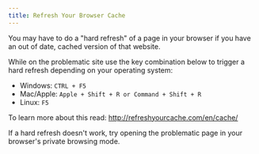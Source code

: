 ```yaml
---
title: Refresh Your Browser Cache
---
```

You may have to do a "hard refresh" of a page in your browser if you have an out of date, cached version of that website.

While on the problematic site use the key combination below to trigger a hard refresh depending on your operating system:

*   Windows: `CTRL + F5`
*   Mac/Apple: `Apple + Shift + R or Command + Shift + R`
*   Linux: `F5`

To learn more about this read: <a href='http://refreshyourcache.com/en/cache/' target='_blank' rel='nofollow'>http://refreshyourcache.com/en/cache/</a>

If a hard refresh doesn't work, try opening the problematic page in your browser's private browsing mode.